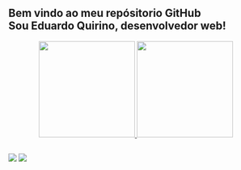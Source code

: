 ## Bem vindo ao meu repósitorio GitHub <br> Sou Eduardo Quirino, desenvolvedor web!

<div align="center">
  <a href="https://github.com/Eduardo-Quirino">
  <img height="190px" src="https://github-readme-stats.vercel.app/api?username=eduardo&show_icons=true&theme=dracula&include_all_commits=true&count_private=true"/>
  <img height="190px" src="https://github-readme-stats.vercel.app/api/top-langs/?username=eduardo&layout=compact&langs_count=7&theme=dracula"/>
</div>

##
  <div> 
      <a href="https://www.linkedin.com/in/eduardo-quirino-b07653122/" target="_blank"><img src="https://img.shields.io/badge/-LinkedIn-%230077B5?style=for-the-badge&logo=linkedin&logoColor=white" target="_blank"></a> 
      <a href = "mailto:edu.3532quirino@gmail.com"><img src="https://img.shields.io/badge/-Gmail-%23333?style=for-the-badge&logo=gmail&logoColor=white" target="_blank"></a>

</div>
